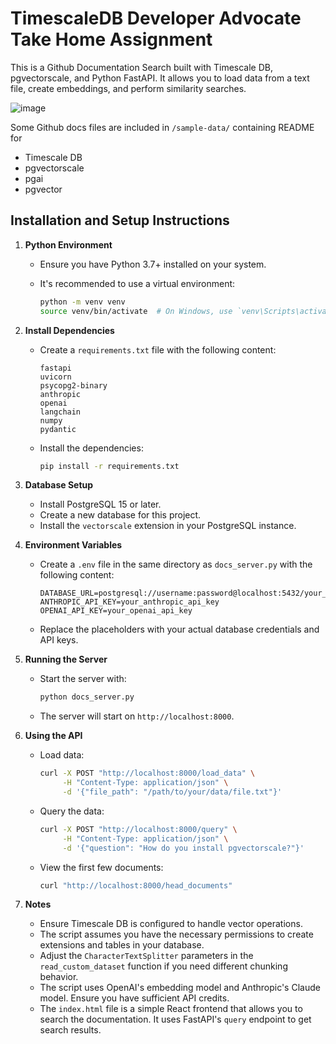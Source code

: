 # TimescaleDB Developer Advocate Take Home Assignment

This is a Github Documentation Search built with Timescale DB, pgvectorscale, and Python FastAPI. It allows you to load data from a text file, create embeddings, and perform similarity searches. 

![image](https://github.com/user-attachments/assets/6e9274c5-ba01-48eb-baea-453dfe9e64b1)

Some Github docs files are included in `/sample-data/` containing README for
- Timescale DB
- pgvectorscale
- pgai
- pgvector

## Installation and Setup Instructions

1. **Python Environment**
   - Ensure you have Python 3.7+ installed on your system.
   - It's recommended to use a virtual environment:

     ```bash
     python -m venv venv
     source venv/bin/activate  # On Windows, use `venv\Scripts\activate`
     ```

2. **Install Dependencies**
   - Create a `requirements.txt` file with the following content:

     ```
     fastapi
     uvicorn
     psycopg2-binary
     anthropic
     openai
     langchain
     numpy
     pydantic
     ```

   - Install the dependencies:

     ```bash
     pip install -r requirements.txt
     ```

3. **Database Setup**
   - Install PostgreSQL 15 or later.
   - Create a new database for this project.
   - Install the `vectorscale` extension in your PostgreSQL instance.

4. **Environment Variables**
   - Create a `.env` file in the same directory as `docs_server.py` with the following content:

     ```
     DATABASE_URL=postgresql://username:password@localhost:5432/your_database_name
     ANTHROPIC_API_KEY=your_anthropic_api_key
     OPENAI_API_KEY=your_openai_api_key
     ```

   - Replace the placeholders with your actual database credentials and API keys.

5. **Running the Server**
   - Start the server with:

     ```bash
     python docs_server.py
     ```

   - The server will start on `http://localhost:8000`.

6. **Using the API**
   - Load data:
     ```bash
     curl -X POST "http://localhost:8000/load_data" \
          -H "Content-Type: application/json" \
          -d '{"file_path": "/path/to/your/data/file.txt"}'
     ```

   - Query the data:
     ```bash
     curl -X POST "http://localhost:8000/query" \
          -H "Content-Type: application/json" \
          -d '{"question": "How do you install pgvectorscale?"}'
     ```

   - View the first few documents:
     ```bash
     curl "http://localhost:8000/head_documents"
     ```

7. **Notes**
   - Ensure Timescale DB is configured to handle vector operations.
   - The script assumes you have the necessary permissions to create extensions and tables in your database.
   - Adjust the `CharacterTextSplitter` parameters in the `read_custom_dataset` function if you need different chunking behavior.
   - The script uses OpenAI's embedding model and Anthropic's Claude model. Ensure you have sufficient API credits. 
   - The `index.html` file is a simple React frontend that allows you to search the documentation. It uses FastAPI's `query` endpoint to get search results.
